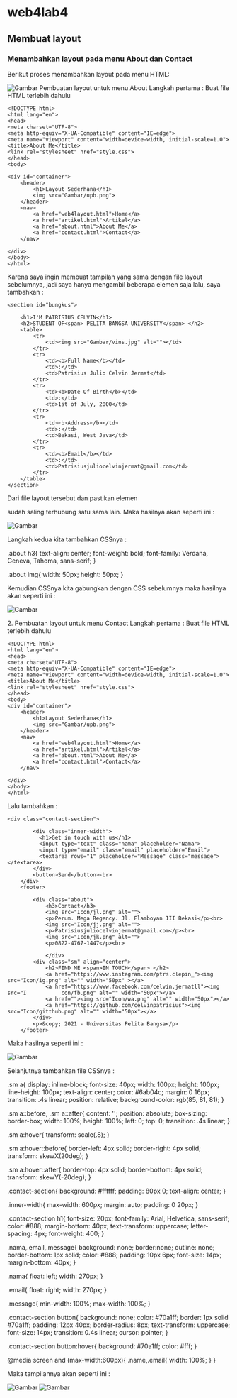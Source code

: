 # web4lab4
## Membuat layout 

### Menambahkan layout pada menu About dan Contact
Berikut proses menambahkan layout pada menu HTML:

![Gambar](screenshot/satu.png)
Pembuatan layout untuk menu About
Langkah pertama :
Buat file HTML terlebih dahulu

    <!DOCTYPE html>
    <html lang="en">
    <head>
    <meta charset="UTF-8">
    <meta http-equiv="X-UA-Compatible" content="IE=edge">
    <meta name="viewport" content="width=device-width, initial-scale=1.0">
    <title>About Me</title>
    <link rel="stylesheet" href="style.css">
    </head>
    <body>

    <div id="container">
        <header>
            <h1>Layout Sederhana</h1>
            <img src="Gambar/upb.png">
        </header>
        <nav>
            <a href="web4layout.html">Home</a>
            <a href="artikel.html">Artikel</a>
            <a href="about.html">About Me</a>
            <a href="contact.html">Contact</a>
        </nav>
    
    </div>
    </body>
    </html>

<p> Karena saya ingin membuat tampilan yang sama dengan file layout sebelumnya, jadi saya hanya mengambil beberapa elemen saja lalu, saya tambahkan : 
    
    <section id="bungkus">
        
        <h1>I'M PATRISIUS CELVIN</h1>
        <h2>STUDENT OF<span> PELITA BANGSA UNIVERSITY</span> </h2>
        <table>
            <tr>
                <td><img src="Gambar/vins.jpg" alt=""></td>
            </tr>
            <tr>
                <td><b>Full Name</b></td>
                <td>:</td>
                <td>Patrisius Julio Celvin Jermat</td>
            </tr>
            <tr>
                <td><b>Date Of Birth</b></td>
                <td>:</td>
                <td>1st of July, 2000</td>
            </tr>
            <tr>
                <td><b>Address</b></td>
                <td>:</td>
                <td>Bekasi, West Java</td>
            </tr>
            <tr>
                <td><b>Email</b></td>
                <td>:</td>
                <td>Patrisiusjuliocelvinjermat@gmail.com</td>
            </tr>
        </table>
    </section>


<p>Dari file layout tersebut dan pastikan elemen <nav></nav> sudah saling terhubung satu sama lain. Maka hasilnya akan seperti ini :<p>

![Gambar](screenshot/dua.png)
<p>Langkah kedua kita tambahkan CSSnya :
<p>.about h3{
      text-align: center;
      font-weight: bold;
      font-family: Verdana, Geneva, Tahoma, sans-serif;
  }
<p>.about img{
      width: 50px;
      height: 50px;
  }

Kemudian CSSnya kita gabungkan dengan CSS sebelumnya maka hasilnya akan seperti ini :<p>

![Gambar](screenshot/tiga.png)

<p>2. Pembuatan layout untuk menu Contact
Langkah pertama :
Buat file HTML terlebih dahulu
    
    <!DOCTYPE html>
    <html lang="en">
    <head>
    <meta charset="UTF-8">
    <meta http-equiv="X-UA-Compatible" content="IE=edge">
    <meta name="viewport" content="width=device-width, initial-scale=1.0">
    <title>About Me</title>
    <link rel="stylesheet" href="style.css">
    </head>
    <body>
    <div id="container">
        <header>
            <h1>Layout Sederhana</h1>
            <img src="Gambar/upb.png">
        </header>
        <nav>
            <a href="web4layout.html">Home</a>
            <a href="artikel.html">Artikel</a>
            <a href="about.html">About Me</a>
            <a href="contact.html">Contact</a>
        </nav>
    
    </div>
    </body>
    </html>

Lalu tambahkan :

    <div class="contact-section">
            
            <div class="inner-width">
              <h1>Get in touch with us</h1>
              <input type="text" class="nama" placeholder="Nama">
              <input type="email" class="email" placeholder="Email">
              <textarea rows="1" placeholder="Message" class="message"></textarea>
            </div>  
            <button>Send</button><br>
        </div>
        <footer>
           
            <div class="about">
                <h3>Contact</h3>
                <img src="Icon/jl.png" alt="">
                <p>Perum. Mega Regency. Jl. Flamboyan III Bekasi</p><br>
                <img src="Icon/jj.png" alt="">
                <p>Patrisiusjuliocelvinjermat@gmail.com</p><br>
                <img src="Icon/jk.png" alt="">
                <p>0822-4767-1447</p><br>
                
                </div>
            <div class="sm" align="center">
                <h2>FIND ME <span>IN TOUCH</span> </h2>
                <a href="https://www.instagram.com/ptrs.clepin_"><img src="Icon/ig.png" alt="" width="50px" ></a>
                <a href="https://www.facebook.com/celvin.jermatll"><img src="I           con/fb.png" alt="" width="50px"></a>
                <a href=""><img src="Icon/wa.png" alt="" width="50px"></a>
                <a href="https://github.com/celvinpatrisius"><img src="Icon/gitthub.png" alt="" width="50px"></a>
            </div>
            <p>&copy; 2021 - Universitas Pelita Bangsa</p>
        </footer>

Maka hasilnya seperti ini : <p>

![Gambar](screenshot/empat.png)

<p>Selanjutnya tambahkan file CSSnya :
<p>.sm a{
    display: inline-block;
    font-size: 40px;
    width: 100px;
    height: 100px;
    line-height: 100px;
    text-align: center;
    color: #6ab04c;
    margin: 0 16px;
    transition: .4s linear;
    position: relative;
    background-color: rgb(85, 81, 81);
  }
  
<p>.sm a::before, .sm a::after{
    content: '';
    position: absolute;
    box-sizing: border-box;
    width: 100%;
    height: 100%;
    left: 0;
    top: 0;
    transition: .4s linear;
  }
  
<p>.sm a:hover{
    transform: scale(.8);
  }
  
<p>.sm a:hover::before{
    border-left: 4px solid;
    border-right: 4px solid;
    transform: skewX(20deg);
  }
  
<p>.sm a:hover::after{
    border-top: 4px solid;
    border-bottom: 4px solid;
    transform: skewY(-20deg);
  }

<p>.contact-section{
    background: #ffffff;
    padding: 80px 0;
    text-align: center;
  }
  
<p>.inner-width{
    max-width: 600px;
    margin: auto;
    padding: 0 20px;
  }
  
<p>.contact-section h1{
    font-size: 20px;
    font-family: Arial, Helvetica, sans-serif;
    color: #888;
    margin-bottom: 40px;
    text-transform: uppercase;
    letter-spacing: 4px;
    font-weight: 400;
  }
  
<p>.nama,.email,.message{
    background: none;
    border:none;
    outline: none;
    border-bottom: 1px solid;
    color: #888;
    padding: 10px 6px;
    font-size: 14px;
    margin-bottom: 40px;
  }
  
<p>.nama{
    float: left;
    width: 270px;
  }
  
<p>.email{
    float: right;
    width: 270px;
  }
  
<p>.message{
    min-width: 100%;
    max-width: 100%;
  }
  
  
<p>.contact-section button{
    background: none;
    color: #70a1ff;
    border: 1px solid #70a1ff;
    padding: 12px 40px;
    border-radius: 8px;
    text-transform: uppercase;
    font-size: 14px;
    transition: 0.4s linear;
    cursor: pointer;
  }
  
<p>.contact-section button:hover{
    background: #70a1ff;
    color: #fff;
  }
  
  
<p>@media screen and (max-width:600px){
    .name,.email{
      width: 100%;
    }
  }

<p>Maka tampilannya akan seperti ini :<p>

![Gambar](screenshot/lima.png)
![Gambar](screenshot/enam.png)
